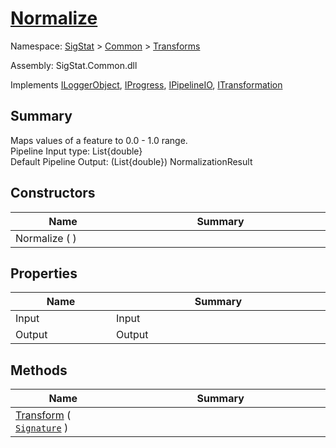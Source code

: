 # [Normalize](./Normalize.md)

Namespace: [SigStat]() > [Common](./../README.md) > [Transforms](./README.md)

Assembly: SigStat.Common.dll

Implements [ILoggerObject](./../ILoggerObject.md), [IProgress](./../Helpers/IProgress.md), [IPipelineIO](./../Pipeline/IPipelineIO.md), [ITransformation](./../ITransformation.md)

## Summary
Maps values of a feature to 0.0 - 1.0 range.  <br>Pipeline Input type: List{double} <br>Default Pipeline Output: (List{double}) NormalizationResult

## Constructors

| Name<div><a href="#"><img width=200></a></div> | Summary<div><a href="#"><img width=475></a></div> | 
| --- | --- | 
| Normalize (  ) |  | 


## Properties

| Name<div><a href="#"><img width=200></a></div> | Summary<div><a href="#"><img width=475></a></div> | 
| --- | --- | 
| Input | Input | 
| Output | Output | 


## Methods

| Name<div><a href="#"><img width=200></a></div> | Summary<div><a href="#"><img width=475></a></div> | 
| --- | --- | 
| [Transform](./Methods/Normalize--Transform.md) ( [`Signature`](./../Signature.md) ) |  | 


